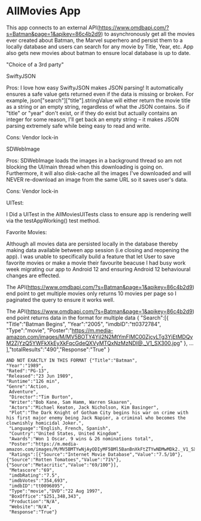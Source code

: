 # AllMovies App
This app connects to an external API(https://www.omdbapi.com/?s=Batman&page=1&apikey=86c4b2d9) to asynchronously get all the movies ever created about Batman, the Marvel superhero and persist them to a locally database 
and users can search for any movie by Title, Year, etc. 
App also gets new movies about batman to ensure local database is up to date.

"Choice of a 3rd party"

SwiftyJSON

Pros: 
I love how easy SwiftyJSON makes JSON parsing! It automatically ensures a safe value gets returned even if the data is missing or broken. 
For example, json["search"]["title"].stringValue will either return the movie title as a string or an empty string, regardless of what the JSON contains. 
So if "title" or "year" don't exist, or if they do exist but actually contains an integer for some reason, I'll get back an empty string – it makes JSON parsing extremely safe while being easy to read and write.

Cons: 
Vendor lock-in

SDWebImage

Pros: 
SDWebImage loads the images in a background thread so am not blocking the UI/main thread when this downloading is going on. Furthermore, it will also disk-cache all the images I've downloaded 
and will NEVER re-download an image from the same URL so it saves user's data.

Cons: 
Vendor lock-in

UITest: 

I Did a UITest in the AllMoviesUITests class to ensure app is rendering welll via the testAppWorking() test method.

Favorite Movies:

Although all movies data are persisted locally in the database thereby making data available between app session (i.e closing and reopening the app). 
I was unable to specifically build a feature that let User to save favorite movies or make a movie their favourite beacuse I had busy work week migrating our app to Android 12 and ensuring Android 12 behavioural changes are effected.



The API(https://www.omdbapi.com/?s=Batman&page=1&apikey=86c4b2d9) end point to get multiple movies only returns 10 movies per page so I paginated the query to ensure it works well.

The API(https://www.omdbapi.com/?s=Batman&page=1&apikey=86c4b2d9) end point returns data in the format for multiple data 
{
    "Search":[{
    "Title":"Batman Begins",
    "Year":"2005",
    "imdbID":"tt0372784",
    "Type":"movie",
    "Poster":"https://m.media-amazon.com/images/M/MV5BOTY4YjI2N2MtYmFlMC00ZjcyLTg3YjEtMDQyM2ZjYzQ5YWFkXkEyXkFqcGdeQXVyMTQxNzMzNDI@._V1_SX300.jpg"
    },
    ...
    ],"totalResults":"490","Response":"True"
    } 
    
    AND NOT EXACTLY IN THIS FORMAT {"Title":"Batman",
    "Year":"1989",
    "Rated":"PG-13",
    "Released":"23 Jun 1989",
    "Runtime":"126 min",
    "Genre":"Action,
     Adventure",
     "Director":"Tim Burton",
     "Writer":"Bob Kane, Sam Hamm, Warren Skaaren",
     "Actors":"Michael Keaton, Jack Nicholson, Kim Basinger",
     "Plot":"The Dark Knight of Gotham City begins his war on crime with his first major enemy being Jack Napier, a criminal who becomes the clownishly homicidal Joker.",
     "Language":"English, French, Spanish",
     "Country":"United States, United Kingdom",
     "Awards":"Won 1 Oscar. 9 wins & 26 nominations total",
     "Poster":"https://m.media-amazon.com/images/M/MV5BMTYwNjAyODIyMF5BMl5BanBnXkFtZTYwNDMwMDk2._V1_SX300.jpg",
     "Ratings":[{"Source":"Internet Movie Database","Value":"7.5/10"},{"Source":"Rotten Tomatoes","Value":"71%"},{"Source":"Metacritic","Value":"69/100"}],
     "Metascore":"69",
     "imdbRating":"7.5",
     "imdbVotes":"354,693",
     "imdbID":"tt0096895",
     "Type":"movie","DVD":"22 Aug 1997",
     "BoxOffice":"$251,348,343",
     "Production":"N/A",
     "Website":"N/A",
     "Response":"True"}
